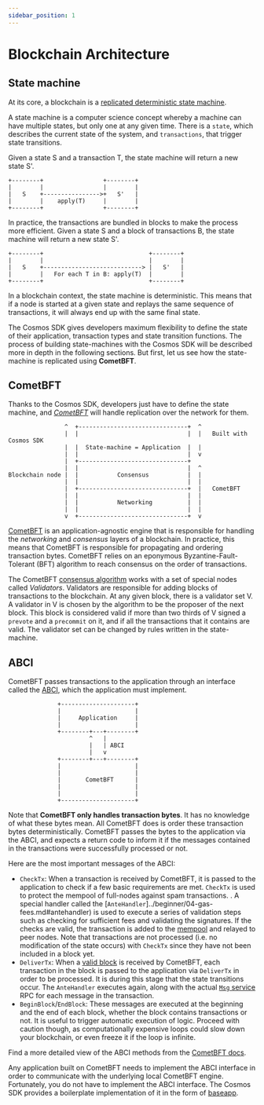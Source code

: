 ```yaml
---
sidebar_position: 1
---
```


# Blockchain Architecture

## State machine

At its core, a blockchain is a [replicated deterministic state machine](https://en.wikipedia.org/wiki/State_machine_replication).

A state machine is a computer science concept whereby a machine can have multiple states, but only one at any given time. There is a `state`, which describes the current state of the system, and `transactions`, that trigger state transitions.

Given a state S and a transaction T, the state machine will return a new state S'.

```text
+--------+                 +--------+
|        |                 |        |
|   S    +---------------->+   S'   |
|        |    apply(T)     |        |
+--------+                 +--------+
```

In practice, the transactions are bundled in blocks to make the process more efficient. Given a state S and a block of transactions B, the state machine will return a new state S'.

```text
+--------+                              +--------+
|        |                              |        |
|   S    +----------------------------> |   S'   |
|        |   For each T in B: apply(T)  |        |
+--------+                              +--------+
```

In a blockchain context, the state machine is deterministic. This means that if a node is started at a given state and replays the same sequence of transactions, it will always end up with the same final state.

The Cosmos SDK gives developers maximum flexibility to define the state of their application, transaction types and state transition functions. The process of building state-machines with the Cosmos SDK will be described more in depth in the following sections. But first, let us see how the state-machine is replicated using **CometBFT**.

## CometBFT

Thanks to the Cosmos SDK, developers just have to define the state machine, and [*CometBFT*](https://docs.cometbft.com/v0.37/introduction/what-is-cometbft) will handle replication over the network for them.

```text
                ^  +-------------------------------+  ^
                |  |                               |  |   Built with Cosmos SDK
                |  |  State-machine = Application  |  |
                |  |                               |  v
                |  +-------------------------------+
                |  |                               |  ^
Blockchain node |  |           Consensus           |  |
                |  |                               |  |
                |  +-------------------------------+  |   CometBFT
                |  |                               |  |
                |  |           Networking          |  |
                |  |                               |  |
                v  +-------------------------------+  v
```

[CometBFT](https://docs.cometbft.com/v0.37/introduction/what-is-cometbft) is an application-agnostic engine that is responsible for handling the *networking* and *consensus* layers of a blockchain. In practice, this means that CometBFT is responsible for propagating and ordering transaction bytes. CometBFT relies on an eponymous Byzantine-Fault-Tolerant (BFT) algorithm to reach consensus on the order of transactions.

The CometBFT [consensus algorithm](https://docs.cometbft.com/v0.37/introduction/what-is-cometbft#consensus-overview) works with a set of special nodes called *Validators*. Validators are responsible for adding blocks of transactions to the blockchain. At any given block, there is a validator set V. A validator in V is chosen by the algorithm to be the proposer of the next block. This block is considered valid if more than two thirds of V signed a `prevote` and a `precommit` on it, and if all the transactions that it contains are valid. The validator set can be changed by rules written in the state-machine.

## ABCI

CometBFT passes transactions to the application through an interface called the [ABCI](https://docs.cometbft.com/v0.37/spec/abci/), which the application must implement.

```text
              +---------------------+
              |                     |
              |     Application     |
              |                     |
              +--------+---+--------+
                       ^   |
                       |   | ABCI
                       |   v
              +--------+---+--------+
              |                     |
              |                     |
              |       CometBFT      |
              |                     |
              |                     |
              +---------------------+
```

Note that **CometBFT only handles transaction bytes**. It has no knowledge of what these bytes mean. All CometBFT does is order these transaction bytes deterministically. CometBFT passes the bytes to the application via the ABCI, and expects a return code to inform it if the messages contained in the transactions were successfully processed or not.

Here are the most important messages of the ABCI:

* `CheckTx`: When a transaction is received by CometBFT, it is passed to the application to check if a few basic requirements are met. `CheckTx` is used to protect the mempool of full-nodes against spam transactions. . A special handler called the [`AnteHandler`]../beginner/04-gas-fees.md#antehandler) is used to execute a series of validation steps such as checking for sufficient fees and validating the signatures. If the checks are valid, the transaction is added to the [mempool](https://docs.cometbft.com/v0.37/spec/p2p/messages/mempool) and relayed to peer nodes. Note that transactions are not processed (i.e. no modification of the state occurs) with `CheckTx` since they have not been included in a block yet.
* `DeliverTx`: When a [valid block](https://docs.cometbft.com/v0.37/spec/core/data_structures#block) is received by CometBFT, each transaction in the block is passed to the application via `DeliverTx` in order to be processed. It is during this stage that the state transitions occur. The `AnteHandler` executes again, along with the actual [`Msg` service](../../build/building-modules/03-msg-services.md) RPC for each message in the transaction.
* `BeginBlock`/`EndBlock`: These messages are executed at the beginning and the end of each block, whether the block contains transactions or not. It is useful to trigger automatic execution of logic. Proceed with caution though, as computationally expensive loops could slow down your blockchain, or even freeze it if the loop is infinite.

Find a more detailed view of the ABCI methods from the [CometBFT docs](https://docs.cometbft.com/v0.37/spec/abci/).

Any application built on CometBFT needs to implement the ABCI interface in order to communicate with the underlying local CometBFT engine. Fortunately, you do not have to implement the ABCI interface. The Cosmos SDK provides a boilerplate implementation of it in the form of [baseapp](./03-sdk-design.md#baseapp).
